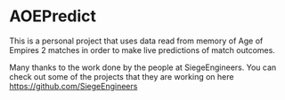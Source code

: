 # AOEPredict

This is a personal project that uses data read from memory of 
Age of Empires 2 matches in order to make live predictions of
match outcomes.

Many thanks to the work done by the people at SiegeEngineers.
You can check out some of the projects that they are working on here 
<https://github.com/SiegeEngineers>

